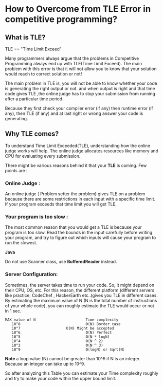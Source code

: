 # How to Overcome from TLE Error in competitive programming?

## What is **TLE**?

TLE == "Time Limit Exceed"

Many programmers always argue that the problems in Competitive Programming always end up with TLE(Time Limit Exceed). The main problem with this error is that it will not allow you to know that your solution would reach to correct solution or not! 


The main problem in TLE is, you will not be able to know whether your code is generating the right output or not. and when output is right and that time code gives TLE ,the online judge has to stop your submission from running after a particular time period.

Because they first check your compiler error (if any) then runtime error (if any), then TLE (if any) and at last right or wrong answer your code is generating.

## Why **TLE** comes?

To understand Time Limit Exceeded(TLE), understanding how the online judge works will help. The online judge allocates resources like memory and CPU for evaluating every submission. 

There might be various reasons behind it that your **TLE** is coming. Few points are :

### Online Judge :
An online judge ( Problem setter the problem) gives TLE on a problem because there are some restrictions in each input with a specific time limit. If your program exceeds that time limit you will get TLE.

### Your program is too slow :
The most common reason that you would get a TLE is because your program is too slow.
Read the bounds in the input carefully before writing your program, and try to figure out which inputs will cause your program to run the slowest.



**Java** 

Do not use Scanner class, use **BufferedReader** instead.

### Server Configuration:
Sometimes, the server takes time to run your code. So, it might depend on their CPU, OS, etc. For this reason, the different platform (different servers like practice, CodeChef , HackerEarth etc..)gives you TLE in different cases.
By estimating the maximum value of N (N is the total number of instructions of your whole code), you can roughly estimate the TLE would occur or not in 1 sec. 

```
MAX value of N                       Time complexity
   10^8                              O(N) Border case
   10^7                     O(N) Might be accepted
   10^6                              O(N) Perfect
   10^5                              O(N * logN)
   10^4                              O(N ^ 2)
   10^2                              O(N ^ 3)
   10^9                              O(logN) or Sqrt(N)
```

**Note** a loop value (N) cannot be greater than 10^9 if N is an integer. Because an integer can take up to 10^9.

So after analyzing this Table you can estimate your Time complexity roughly and try to make your code within the upper bound limit.
